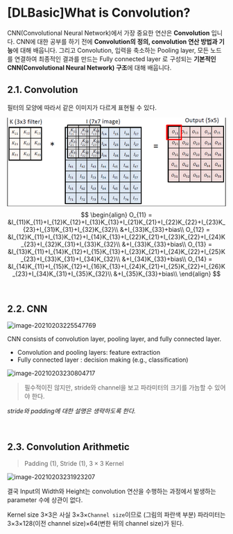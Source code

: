 #  [DLBasic]What is Convolution?

CNN(Convolutional Neural Network)에서 가장 중요한 연산은 **Convolution** 입니다. CNN에 대한 공부를 하기 전에 **Convolution의 정의, convolution 연산 방법과 기능**에 대해 배웁니다. 그리고 Convolution, 입력을 축소하는 Pooling layer, 모든 노드를 연결하여 최종적인 결과를 만드는 Fully connected layer 로 구성되는 **기본적인 CNN(Convolutional Neural Network) 구조**에 대해 배웁니다. 



## 2.1. Convolution

필터의 모양에 따라서 같은 이미지가 다르게 표현될 수 있다. 

![conv](../../assets/img/boostcamp/conv.gif)
$$
\begin{align}
O_{11} = &I_{11}K_{11}+I_{12}K_{12}+I_{13}K_{13}+I_{21}K_{21}+I_{22}K_{22}+I_{23}K_{23}+I_{31}K_{31}+I_{32}K_{32}\\
&+I_{33}K_{33}+bias\\
O_{12} = &I_{12}K_{11}+I_{13}K_{12}+I_{14}K_{13}+I_{22}K_{21}+I_{23}K_{22}+I_{24}K_{23}+I_{32}K_{31}+I_{33}K_{32}\\
&+I_{33}K_{33}+bias\\
O_{13} = &I_{13}K_{11}+I_{14}K_{12}+I_{15}K_{13}+I_{23}K_{21}+I_{24}K_{22}+I_{25}K_{23}+I_{33}K_{31}+I_{34}K_{32}\\
&+I_{34}K_{33}+bias\\
O_{14} = &I_{14}K_{11}+I_{15}K_{12}+I_{16}K_{13}+I_{24}K_{21}+I_{25}K_{22}+I_{26}K_{23}+I_{34}K_{31}+I_{35}K_{32}\\
&+I_{35}K_{33}+bias\\
\end{align}
$$


<br>



## 2.2. CNN

![image-20210203225547769](../../assets/img/boostcamp/image-20210203225547769-1612361470642.png)

CNN consists of convolution layer, pooling layer, and fully connected layer.

- Convolution and pooling layers: feature extraction
- Fully connected layer : decision making (e.g., classification)

![image-20210203230804717](../../assets/img/boostcamp/image-20210203230804717-1612361470642.png)

> 필수적이진 않지만, stride와 channel을 보고 파라미터의 크기를 가늠할 수 있어야 한다.

*stride와 padding에 대한 설명은 생략하도록 한다.*

<br>



## 2.3. Convolution Arithmetic

>  Padding (1), Stride (1), $3\times 3$ Kernel

![image-20210203231923207](../../assets/img/boostcamp/image-20210203231923207.png)

결국 Input의 Width와 Height는 convolution 연산을 수행하는 과정에서 발생하는 parameter 수에 상관이 없다. 

Kernel size 3$\times$3은 사실 3$\times$3$\times$`Channel size`이므로 (그림의 파란색 부분) 파라미터는 3$\times$3$\times$128(이전 channel size)$\times$64(변한 뒤의 channel size)가 된다. 

